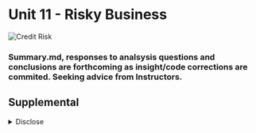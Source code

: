 # Unit 11 - Risky Business
 
![Credit Risk](Images/credit-risk.jpg)  

### Summary.md, responses to analsysis questions and conclusions are forthcoming as insight/code corrections are commited. Seeking advice from Instructors. 

## Supplemental  

<details ><summary>Disclose</summary>  

#### Note  

<sup><a id="ref100">100</a></sup> Brownlee, Jason (2020-08-26). Stratified Train-Test Splits. Retrieved from [machinelearningmastery.com](https://machinelearningmastery.com/train-test-split-for-evaluating-machine-learning-algorithms/).  

<blockquote style="border-left: 0px solid #ccc; color: rgb(88, 166, 255);"><details><summary>Disclose 100</summary>  

Stratified Train-Test Splits  

One final consideration is for classification problems only.  

Some classification problems do not have a balanced number of examples for each class label. As such, it is desirable to split the dataset into train and test sets in a way that preserves the same proportions of examples in each class as observed in the original dataset.  

This is called a stratified train-test split.  

We can achieve this by setting the “stratify” argument to the y component of the original dataset. This will be used by the train_test_split() function to ensure that both the train and test sets have the proportion of examples in each class that is present in the provided “y” array.</details></blockquote>  

<sup><a id="ref101">100</a></sup> Nik (2022-01-05). Splitting Your Dataset with Scitkit-Learn train_test_split. Retrieved from [datagy.io](https://datagy.io/sklearn-train-test-split/).  

<blockquote style="border-left: 0px solid #ccc; color: rgb(88, 166, 255);"><details><summary>Disclose 101</summary>  

Splitting Your Dataset with Scitkit-Learn train_test_split  

You now have four different variables created: a testing and training dataset for each X and y. We asked Scikit-Learn to stratify the dataset. This can be helpful when you’re trying to classify an imbalanced dataset, where there isn’t a balance between the different classes.</details></blockquote>  

</details>